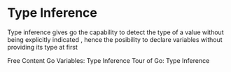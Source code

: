 # Type Inference

Type inference gives go the capability to detect the type of a value without being explicitly indicated , hence the posibility to declare variables without providing its type at first 

<ResourceGroupTitle>Free Content</ResourceGroupTitle>
<BadgeLink colorScheme='yellow' badgeText='Read' href='https://www.callicoder.com/golang-variables-zero-values-type-inference/#type-inference'>Go Variables: Type Inference</BadgeLink>
<BadgeLink colorScheme='yellow' badgeText='Read' href='https://go.dev/tour/basics/14'>Tour of Go: Type Inference</BadgeLink>
